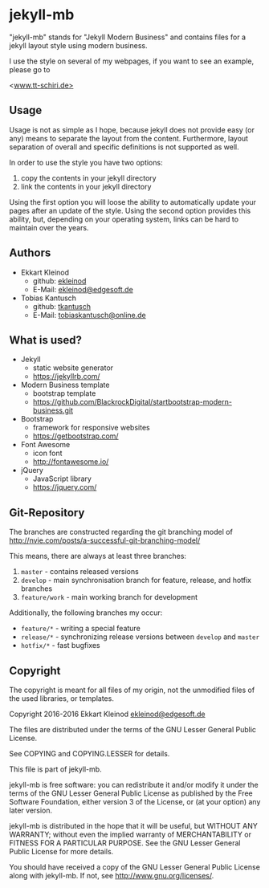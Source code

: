 # jekyll-mb

"jekyll-mb" stands for "Jekyll Modern Business" and contains files for a jekyll layout style using modern business.

I use the style on several of my webpages, if you want to see an example, please go to

<www.tt-schiri.de>

## Usage

Usage is not as simple as I hope, because jekyll does not provide easy (or any) means to separate the layout from the content.
Furthermore, layout separation of overall and specific definitions is not supported as well.

In order to use the style you have two options:

1. copy the contents in your jekyll directory
2. link the contents in your jekyll directory

Using the first option you will loose the ability to automatically update your pages after an update of the style.
Using the second option provides this ability, but, depending on your operating system, links can be hard to maintain over the years.

## Authors

- Ekkart Kleinod
	- github: [ekleinod](https://github.com/ekleinod)
	- E-Mail: <ekleinod@edgesoft.de>
- Tobias Kantusch
	- github: [tkantusch](https://github.com/tkantusch)
	- E-Mail: <tobiaskantusch@online.de>

## What is used?

- Jekyll
	- static website generator
	- <https://jekyllrb.com/>
- Modern Business template
	- bootstrap template
	- <https://github.com/BlackrockDigital/startbootstrap-modern-business.git>
- Bootstrap
	- framework for responsive websites
	- <https://getbootstrap.com/>
- Font Awesome
	- icon font
	- <http://fontawesome.io/>
- jQuery
	- JavaScript library
	- <https://jquery.com/>

## Git-Repository

The branches are constructed regarding the git branching model of http://nvie.com/posts/a-successful-git-branching-model/

This means, there are always at least three branches:

1. `master` - contains released versions
2. `develop` - main synchronisation branch for feature, release, and hotfix branches
3. `feature/work` - main working branch for development

Additionally, the following branches my occur:

- `feature/*` - writing a special feature
- `release/*` - synchronizing release versions between `develop` and `master`
- `hotfix/*` - fast bugfixes

## Copyright

The copyright is meant for all files of my origin, not the unmodified files of the used libraries, or templates.

Copyright 2016-2016 Ekkart Kleinod <ekleinod@edgesoft.de>

The files are distributed under the terms of the GNU Lesser General Public License.

See COPYING and COPYING.LESSER for details.

This file is part of jekyll-mb.

jekyll-mb is free software: you can redistribute it and/or modify
it under the terms of the GNU Lesser General Public License as published by
the Free Software Foundation, either version 3 of the License, or
(at your option) any later version.

jekyll-mb is distributed in the hope that it will be useful,
but WITHOUT ANY WARRANTY; without even the implied warranty of
MERCHANTABILITY or FITNESS FOR A PARTICULAR PURPOSE.  See the
GNU Lesser General Public License for more details.

You should have received a copy of the GNU Lesser General Public License
along with jekyll-mb.  If not, see <http://www.gnu.org/licenses/>.
